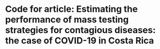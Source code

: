 # Code for article: Estimating the performance of mass testing strategies for contagious diseases: the case of COVID-19 in Costa Rica
